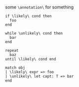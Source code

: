 some `\annotation\` for something

```pony
if \likely\ cond then
  foo
end

while \unlikely\ cond then
  bar
end

repeat
  baz
until \likely\ cond end

match obj
| \likely\ expr => foo
| \unlikely\ let capt: T => bar
end
```
